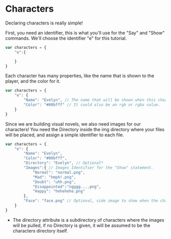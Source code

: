 # Characters

Declaring characters is really simple!

First, you need an identifier, this is what you'll use for the "Say" and "Show" commands. We'll choose the identifier "e" for this tutorial.

```javascript
var characters = {
    "e":{

    }
}
```

Each character has many properties, like the name that is shown to the player, and the color for it.

```javascript
var characters = {
    "e": {
        "Name": "Evelyn", // The name that will be shown when this character speaks.
        "Color": "#00bfff" // It could also be an rgb or rgba value.
    }
}
```

Since we are building visual novels, we also need images for our characters! You need the Directory inside the img directory where your files will be placed, and assign a simple identifier to each file.

```javascript
var characters = {
    "e": {
        "Name": "Evelyn",
        "Color": "#00bfff",
        "Directory": "Evelyn", // Optional*
        "Images":{ // Images Identifier for the "Show" statement.
            "Normal": "normal.png",
            "Mad": "hmph!.png",
            "Doubt": "uhh.png",
            "Disappointed":"ngggg....png",
            "Happy": "hehehehe.png"
        },
        "Face": "face.png" // Optional, side image to show when the character speaks.
    }
}
```

* The directory attribute is a subdirectory of characters where the images will be pulled, if no Directory is given, it will be assumed to be the characters directory itself.

